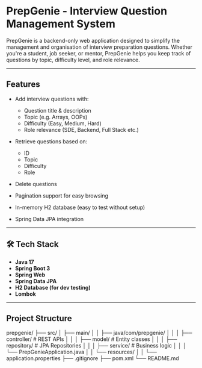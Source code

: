 # PrepGenie - Interview Question Management System 

PrepGenie is a backend-only web application designed to simplify the management and organisation of interview preparation questions. Whether you're a student, job seeker, or mentor, PrepGenie helps you keep track of questions by topic, difficulty level, and role relevance.

---

##  Features

- Add interview questions with:
  - Question title & description
  - Topic (e.g. Arrays, OOPs)
  - Difficulty (Easy, Medium, Hard)
  - Role relevance (SDE, Backend, Full Stack etc.)

- Retrieve questions based on:
  - ID
  - Topic
  - Difficulty
  - Role

- Delete questions
- Pagination support for easy browsing
- In-memory H2 database (easy to test without setup)
- Spring Data JPA integration

---

## 🛠️ Tech Stack

- **Java 17**
- **Spring Boot 3**
- **Spring Web**
- **Spring Data JPA**
- **H2 Database (for dev testing)**
- **Lombok**

---

##  Project Structure
prepgenie/
├── src/
│ ├── main/
│ │ ├── java/com/prepgenie/
│ │ │ ├── controller/ # REST APIs
│ │ │ ├── model/ # Entity classes
│ │ │ ├── repository/ # JPA Repositories
│ │ │ ├── service/ # Business logic
│ │ │ └── PrepGenieApplication.java
│ │ └── resources/
│ │ └── application.properties
├── .gitignore
├── pom.xml
└── README.md



